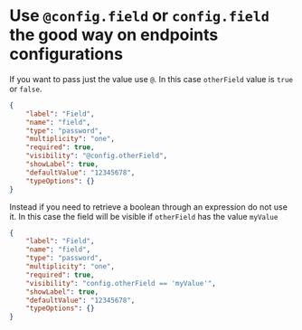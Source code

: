 # Use `@config.field` or `config.field` the good way on endpoints configurations

If you want to pass just the value use `@`. In this case `otherField`
value is `true` or `false`.

```json
{
    "label": "Field",
    "name": "field",
    "type": "password",
    "multiplicity": "one",
    "required": true,
    "visibility": "@config.otherField",
    "showLabel": true,
    "defaultValue": "12345678",
    "typeOptions": {}
}
```

Instead if you need to retrieve a boolean through an expression do not
use it. In this case the field will be visible if `otherField` has the
value `myValue`

```json
{
    "label": "Field",
    "name": "field",
    "type": "password",
    "multiplicity": "one",
    "required": true,
    "visibility": "config.otherField == 'myValue'",
    "showLabel": true,
    "defaultValue": "12345678",
    "typeOptions": {}
}
```
